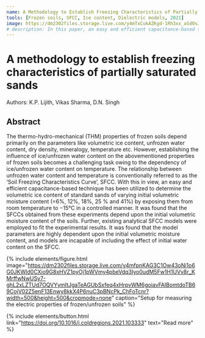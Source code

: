 ```yaml
---
name: A Methodology to Establish Freezing Characteristics of Partially Saturated Sands
tools: [Frozen soils, SFCC, Ice content, Dielectric models, 2021]
image: https://dm2302files.storage.live.com/y4mTxCukAZKgd-1Rh3xx_aSd0sJT2a0-jdZ0l2cmUnx5BvzUXIw3HU_Ke6z2pG2HM40nvwPy5jqIP3xDa9clevFcqmNEUwuoeXMStUn36hhFx7yO-vXjvm2Q6zKkhNOQD1pZtSke-rlnGuR4u3BrhGNLB4Mo_JUaAfsBv6iSQnwf3EJpywMGZtbgLK5lZgX97uL?width=680&height=537&cropmode=none
# description: In this paper, an easy and efficient capacitance-based technique has been utilized to determine the volumetric ice content of standard sands of varying initial volumetric moisture content (=6, 12, 18, 25 and 41%) by exposing them from room temperature to −15 degree centigrade in a controlled manner.
---
```


# A methodology to establish freezing characteristics of partially saturated sands

Authors: K.P. Lijith, Vikas Sharma, D.N. Singh

## Abstract

The thermo-hydro-mechanical (THM) properties of frozen soils depend primarily on the parameters like volumetric ice content, unfrozen water content, dry density, mineralogy, temperature etc. However, establishing the influence of ice/unfrozen water content on the abovementioned properties of frozen soils becomes a challenging task owing to the dependency of ice/unfrozen water content on temperature. The relationship between unfrozen water content and temperature is conventionally referred to as the ‘Soil Freezing Characteristics Curve’, SFCC. With this in view, an easy and efficient capacitance-based technique has been utilized to determine the volumetric ice content of standard sands of varying initial volumetric moisture content (=6%, 12%, 18%, 25 % and 41%) by exposing them from room temperature to −15°C in a controlled manner. It was found that the SFCCs obtained from these experiments depend upon the initial volumetric moisture content of the soils. Further, existing analytical SFCC models were employed to fit the experimental results. It was found that the model parameters are highly dependent upon the initial volumetric moisture content, and models are incapable of including the effect of initial water content on the SFCC.

{% include elements/figure.html image="https://dm2302files.storage.live.com/y4mfpnKAG3C1Ow43oNi1o6G0JKWId0CXio9G8xHVZ1pyOj1pWVmy4pbeVdq3Iyo0udM5Fw1H1UVv8r_KMrffwNwUSy7-ghL2xLZTUd7OQVYymItJgaTeAGUbSxfeq4xHrpvWM6goiavFAlBomtdoTB69CojV02Z5enF13Enwy8kkX4P6nuC3pBNcPk_ChFoTcnr?width=500&height=500&cropmode=none" caption="Setup for measuring the electric properties of frozen/unfrozen soils" %}


{% include elements/button.html link="https://doi.org/10.1016/j.coldregions.2021.103333" text="Read more" %}